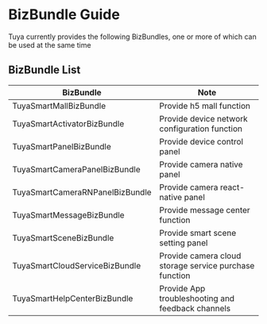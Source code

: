 # BizBundle Guide

Tuya currently provides the following BizBundles, one or more of which can be used at the same time

## BizBundle List

| BizBundle                        | Note                                         |
| --------------------------- | ------------------------------------------------ |
| TuyaSmartMallBizBundle      | Provide h5 mall function                                     |
| TuyaSmartActivatorBizBundle | Provide device network configuration function |
| TuyaSmartPanelBizBundle | Provide device control panel |
| TuyaSmartCameraPanelBizBundle | Provide camera native panel |
| TuyaSmartCameraRNPanelBizBundle | Provide camera react-native panel |
| TuyaSmartMessageBizBundle | Provide message center function |
| TuyaSmartSceneBizBundle         | Provide smart scene setting panel |
| TuyaSmartCloudServiceBizBundle  | Provide camera cloud storage service purchase function |
| TuyaSmartHelpCenterBizBundle    | Provide App troubleshooting and feedback channels |

